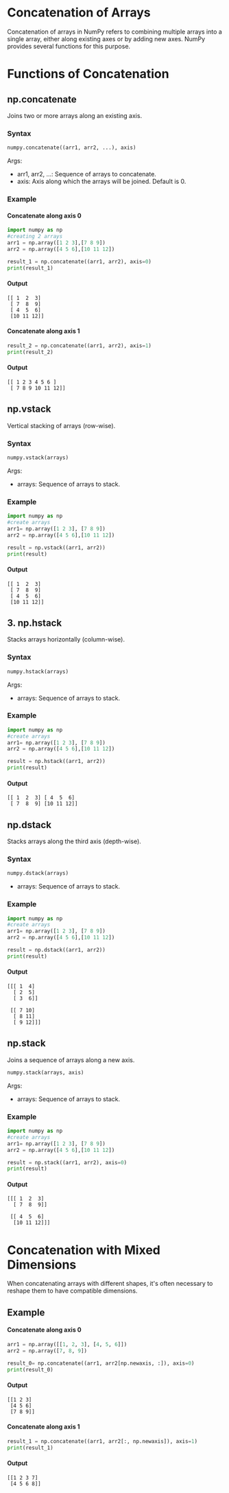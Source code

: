 # Concatenation of Arrays

Concatenation of arrays in NumPy refers to combining multiple arrays into a single array, either along existing axes or by adding new axes. NumPy provides several functions for this purpose.

# Functions of Concatenation

## np.concatenate 

Joins two or more arrays along an existing axis.

### Syntax

```python
numpy.concatenate((arr1, arr2, ...), axis)
```

Args:
- arr1, arr2, ...: Sequence of arrays to concatenate.
- axis: Axis along which the arrays will be joined. Default is 0.

### Example

#### Concatenate along axis 0

```python
import numpy as np
#creating 2 arrays
arr1 = np.array([1 2 3],[7 8 9])
arr2 = np.array([4 5 6],[10 11 12])

result_1 = np.concatenate((arr1, arr2), axis=0)
print(result_1)
```

#### Output
```
[[ 1  2  3]
 [ 7  8  9]
 [ 4  5  6]
 [10 11 12]]
```

#### Concatenate along axis 1

```python
result_2 = np.concatenate((arr1, arr2), axis=1)
print(result_2)
```

#### Output
```
[[ 1 2 3 4 5 6 ]
 [ 7 8 9 10 11 12]]
```

## np.vstack

Vertical stacking of arrays (row-wise).

### Syntax

```python
numpy.vstack(arrays)
```

Args:
- arrays: Sequence of arrays to stack.

### Example

```python
import numpy as np
#create arrays
arr1= np.array([1 2 3], [7 8 9])
arr2 = np.array([4 5 6],[10 11 12])

result = np.vstack((arr1, arr2))
print(result)
```

#### Output
```
[[ 1  2  3]
 [ 7  8  9]
 [ 4  5  6]
 [10 11 12]]
```

## 3. np.hstack

Stacks arrays horizontally (column-wise).

### Syntax

```python
numpy.hstack(arrays)
```

Args:
- arrays: Sequence of arrays to stack.

### Example

```python
import numpy as np
#create arrays
arr1= np.array([1 2 3], [7 8 9])
arr2 = np.array([4 5 6],[10 11 12])

result = np.hstack((arr1, arr2))
print(result)
```

#### Output
```
[[ 1  2  3] [ 4  5  6]
 [ 7  8  9] [10 11 12]]
```

## np.dstack 

Stacks arrays along the third axis (depth-wise).

### Syntax

```python
numpy.dstack(arrays)
```

- arrays: Sequence of arrays to stack.

### Example

```python
import numpy as np
#create arrays
arr1= np.array([1 2 3], [7 8 9])
arr2 = np.array([4 5 6],[10 11 12])

result = np.dstack((arr1, arr2))
print(result)
```

#### Output
```
[[[ 1  4]
  [ 2  5]
  [ 3  6]]

 [[ 7 10]
  [ 8 11]
  [ 9 12]]]
```

## np.stack

Joins a sequence of arrays along a new axis.

```python
numpy.stack(arrays, axis)
```

Args:
- arrays: Sequence of arrays to stack.

### Example

```python
import numpy as np
#create arrays
arr1= np.array([1 2 3], [7 8 9])
arr2 = np.array([4 5 6],[10 11 12])

result = np.stack((arr1, arr2), axis=0)
print(result)
```

#### Output
```
[[[ 1  2  3]
  [ 7  8  9]]

 [[ 4  5  6]
  [10 11 12]]]
```

# Concatenation with Mixed Dimensions

When concatenating arrays with different shapes, it's often necessary to reshape them to have compatible dimensions.

## Example

#### Concatenate along axis 0

```python
arr1 = np.array([[1, 2, 3], [4, 5, 6]])
arr2 = np.array([7, 8, 9])

result_0= np.concatenate((arr1, arr2[np.newaxis, :]), axis=0)
print(result_0)
```

#### Output
```
[[1 2 3]
 [4 5 6]
 [7 8 9]]
``` 

#### Concatenate along axis 1

```python
result_1 = np.concatenate((arr1, arr2[:, np.newaxis]), axis=1)
print(result_1)
```

#### Output
```
[[1 2 3 7]
 [4 5 6 8]]
```


